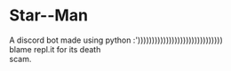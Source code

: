 # Star--Man
A discord bot made using python
:')))))))))))))))))))))))))))))) <br>
blame repl.it for its death <br>
scam. 
